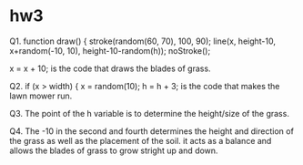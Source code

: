 # hw3

Q1. function draw() {
  stroke(random(60, 70), 100, 90);
  line(x, height-10, x+random(-10, 10), height-10-random(h));
  noStroke();

  x = x + 10;
  is the code that draws the blades of grass.
  
 Q2. 
  if (x > width) {
    x = random(10);
    h = h + 3; 
    is the code that makes the lawn mower run. 
    
 Q3. The point of the h variable is to determine the height/size of the grass.
 
 Q4. The -10 in the second and fourth determines the height and direction of the grass as well as the placement of the soil. it acts as a balance and allows the blades of grass to grow stright up and down.
